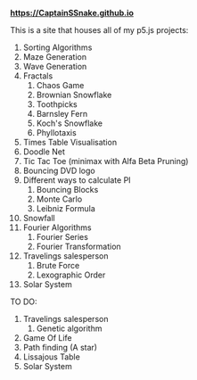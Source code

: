 **https://CaptainSSnake.github.io**

This is a site that houses all of my p5.js projects:
  1. Sorting Algorithms
  1. Maze Generation
  1. Wave Generation
  1. Fractals
     1. Chaos Game
     1. Brownian Snowflake
     1. Toothpicks
     1. Barnsley Fern
     1. Koch's Snowflake
     1. Phyllotaxis
  1. Times Table Visualisation
  1. Doodle Net
  1. Tic Tac Toe (minimax with Alfa Beta Pruning)
  1. Bouncing DVD logo
  1. Different ways to calculate PI
     1. Bouncing Blocks
     1. Monte Carlo
     1. Leibniz Formula
  1. Snowfall
  1. Fourier Algorithms
     1. Fourier Series
     1. Fourier Transformation
  1. Travelings salesperson
     1. Brute Force
     1. Lexographic Order
  1. Solar System

  TO DO:
  1. Travelings salesperson
     1. Genetic algorithm
  1. Game Of Life
  1. Path finding (A star)
  1. Lissajous Table
  1. Solar System
